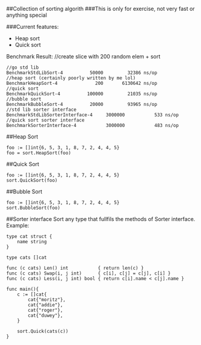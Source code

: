 ##Collection of sorting algorith
###This is only for exercise, not very fast or anything special 

###Current features:
- Heap sort
- Quick sort

Benchmark Result: //create slice with 200 random elem + sort
```
//go std lib
BenchmarkStdLibSort-4   	   50000	     32386 ns/op
//heap sort (certainly poorly written by me lol)
BenchmarkHeapSort-4     	     200	   6130642 ns/op
//quick sort
BenchmarkQuickSort-4    	  100000	     21035 ns/op
//bubble sort
BenchmarkBubbleSort-4   	   20000	     93965 ns/op
//std lib sorter interface
BenchmarkStdLibSorterInterface-4   	 3000000	       533 ns/op
//quick sort sorter interface
BenchmarkSorterInterface-4         	 3000000	       483 ns/op
```

##Heap Sort
```
foo := []int{6, 5, 3, 1, 8, 7, 2, 4, 4, 5}
foo = sort.HeapSort(foo)
```

##Quick Sort
```
foo := []int{6, 5, 3, 1, 8, 7, 2, 4, 4, 5}
sort.QuickSort(foo)
```

##Bubble Sort
```
foo := []int{6, 5, 3, 1, 8, 7, 2, 4, 4, 5}
sort.BubbleSort(foo)
```

##Sorter interface
Sort any type that fullfils the methods of Sorter interface. Example:
```
type cat struct {
	name string
}

type cats []cat

func (c cats) Len() int           { return len(c) }
func (c cats) Swap(i, j int)      { c[i], c[j] = c[j], c[i] }
func (c cats) Less(i, j int) bool { return c[i].name < c[j].name }

func main(){
	c := []cat{
		cat{"moritz"},
		cat{"addie"},
		cat{"roger"},
		cat{"duwey"},
	}

	sort.Quick(cats(c))
}
```
